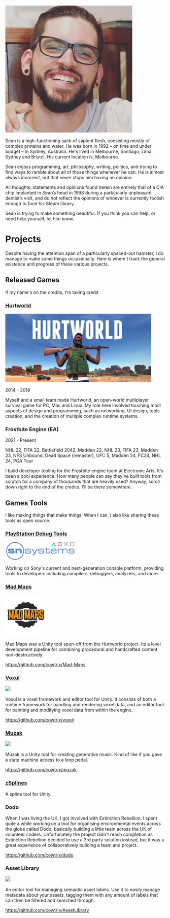 ![My Face.](face.jpg)

Sean is a high-functioning sack of sapient flesh, consisting mostly of complex proteins and water. He was born in 1992 – on time and under budget – in Sydney, Australia. He's lived in Melbourne, Santiago, Lima, Sydney and Bristol. His current location is: Melbourne.

Sean enjoys programming, art, philosophy, writing, politics, and trying to find ways to ramble about all of those things whenever he can. He is almost always incorrect, but that never stops him having an opinion.

All thoughts, statements and opinions found herein are entirely that of a CIA chip implanted in Sean’s head in 1998 during a particularly unpleasant dentist’s visit, and do not reflect the opinions of whoever is currently foolish enough to fund his Steam library.

Sean is trying to make something beautiful. If you think you can help, or need help yourself, let him know.

# Projects

Despite having the attention span of a particularly spaced-out hamster, I do manage to make some things occasionally. Here is where I track the general existence and progress of these various projects.

## Released Games

If my name's on the credits, I'm taking credit.
### [Hurtworld](/hurtworld)

![](/Hurtworld.jpg)

2014 - 2018

Myself and a small team made Hurtworld, an open-world multiplayer survival game for PC, Mac and Linux. My role here involved touching most aspects of design and programming, such as networking, UI design, tools creation, and the creation of multiple complex runtime systems.

### Frostbite Engine (EA)

2021 - Present

NHL 22, FIFA 22, Battlefield 2042, Madden 22, NHL 23, FIFA 23, Madden 23, NFS Unbound, Dead Space (remaster), UFC 5, Madden 24, FC24, NHL 24, PGA Tour

I build developer tooling for the Frostbite engine team at Electronic Arts. It's been a cool experience. How many people can say they've built tools from scratch for a company of thousands that are heavily used? Anyway, scroll down right to the end of the credits. I'll be there somewhere.

## Games Tools

I like making things that make things. When I can, I also like sharing these tools as open source.

### [PlayStation Debug Tools](https://www.snsystems.com/)

![](SNSystems.png)

Working on Sony's current and next-generation console platform, providing tools to developers including compilers, debuggers, analyzers, and more.
### [Mad Maps](/mad-maps)

![](https://raw.githubusercontent.com/cowtrix/Mad-Maps/refs/heads/master/Branding/Logo.png)

Mad Maps was a Unity tool spun-off from the Hurtworld project. Its a level development pipeline for combining procedural and handcrafted content non-destructively.

https://github.com/cowtrix/Mad-Maps

### [Voxul](/voxul)

![](https://user-images.githubusercontent.com/5094696/149266031-c3606c4f-bbb0-4726-8692-45b26ac7ef25.png)

Voxul is a voxel framework and editor tool for Unity. It consists of both a runtime framework for handling and rendering voxel data, and an editor tool for painting and modifying voxel data from within the engine.

https://github.com/cowtrix/voxul
### [Muzak](/muzak)

![](https://user-images.githubusercontent.com/5094696/184394252-05392ede-77c9-4e1e-b5bb-5d20298c1bc4.PNG)

Muzak is a Unity tool for creating generative music. Kind of like if you gave a state machine access to a loop pedal.

https://github.com/cowtrix/muzak

### [zSplines](https://github.com/cowtrix/zSplines)

A spline tool for Unity.

### Dodo

When I was living the UK, I got involved with Extinction Rebellion. I spent quite a while working on a tool for organising environmental events across the globe called Dodo, basically building a little team across the UK of volunteer coders. Unfortunately the project didn't reach completion as Extinction Rebellion decided to use a 3rd party solution instead, but it was a great experience of collaboratively building a team and project.

https://github.com/cowtrix/dodo

### Asset Library

![](https://user-images.githubusercontent.com/5094696/187627985-e459bdc0-75b3-47cf-b3ff-946c30c92162.PNG)

An editor tool for managing semantic asset labels. Use it to easily manage metadata about your assets, tagging them with any amount of labels that can then be filtered and searched through.

https://github.com/cowtrix/AssetLibrary